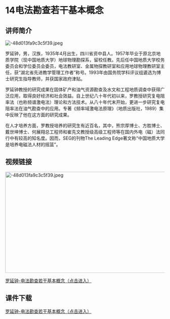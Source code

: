 # 14电法勘查若干基本概念

## 讲师简介
<img src="https://s1.imagehub.cc/images/2023/08/28/14-13.md.jpeg" alt="-48d013fa9c3c5f39.jpeg" border="0"/>

罗延钟，男，汉族，1935年4月出生，四川省资中县人。1957年毕业于原北京地质学院（现中国地质大学）地球物理勘探系，留校任教。先后任中国地质大学校务委员会和学位委员会委员，电法教研室、金属物探教研室和应用地球物理教研室主任，获“湖北省先进教学管理工作者”称号。1993年由国务院学科评议组遴选为博士研究生指导教师，并获国家政府津贴。


罗延钟教授的研究成果在固体矿产和油气资源勘查及水文和工程地质调查中获得广泛应用，取得良好经济和社会效益。自上世纪八十年代初以来，罗教授研究复电阻率法（也称频谱激电法）理论和方法技术。从八十年代末开始，更进一步研究复电阻率法在油气勘查中的应用。专著《频率域激电法原理》（地质出版社，1989）集中反映了他在这方面的研究成果。

在人才培养方面，罗教授培养的研究生有近百名，其中，熊宗厚博士、方胜博士、戴世坤博士、何展翔总工程师和崔先文教授级高级工程师等在国内外电（磁）法同行中有较高的知名度。因而，SEG的刊物The Leading Edge著文称“中国地质大学是培养电磁法人材的摇篮”。

## 视频链接

<img src="https://s1.imagehub.cc/images/2023/08/28/-48d013fa9c3c5f39.jpeg" alt="-48d013fa9c3c5f39.jpeg" border="0" width="550" height="320"/>

[罗延钟-电法勘查若干基本概念（点击进入）](https://www.bilibili.com/video/BV1BF411C7ng/?share_source=copy_web)

## 课件下载

[罗延钟-电法勘查若干基本概念（点击进入）](https://916aedf0-2a44-4742-b053-7e90f7fc828d.filesusr.com/ugd/478d0c_81a39f9111f5471a997ec7200d778cfb.pdf)
